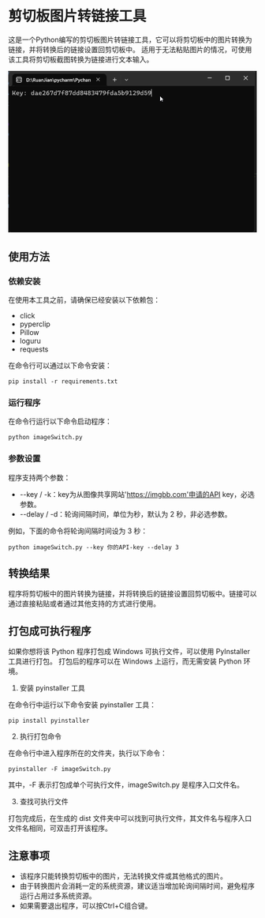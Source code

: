 # 剪切板图片转链接工具

这是一个Python编写的剪切板图片转链接工具，它可以将剪切板中的图片转换为链接，并将转换后的链接设置回剪切板中。
适用于无法粘贴图片的情况，可使用该工具将剪切板截图转换为链接进行文本输入。

![](img/output.gif)

## 使用方法
### 依赖安装

在使用本工具之前，请确保已经安装以下依赖包：
- click
- pyperclip
- Pillow
- loguru
- requests

在命令行可以通过以下命令安装：
```shell
pip install -r requirements.txt
```

### 运行程序

在命令行运行以下命令启动程序：
```shell
python imageSwitch.py
```

### 参数设置

程序支持两个参数：
- --key / -k：key为从图像共享网站'https://imgbb.com'申请的API key，必选参数。
- --delay / -d：轮询间隔时间，单位为秒，默认为 2 秒，非必选参数。

例如，下面的命令将轮询间隔时间设为 3 秒：
```shell
python imageSwitch.py --key 你的API-key --delay 3
```

## 转换结果

程序将剪切板中的图片转换为链接，并将转换后的链接设置回剪切板中。链接可以通过直接粘贴或者通过其他支持的方式进行使用。

## 打包成可执行程序

如果你想将该 Python 程序打包成 Windows 可执行文件，可以使用 PyInstaller 工具进行打包。
打包后的程序可以在 Windows 上运行，而无需安装 Python 环境。

1. 安装 pyinstaller 工具

在命令行中运行以下命令安装 pyinstaller 工具：
```shell
pip install pyinstaller
```
2. 执行打包命令

在命令行中进入程序所在的文件夹，执行以下命令：
```shell
pyinstaller -F imageSwitch.py
```
其中，-F 表示打包成单个可执行文件，imageSwitch.py 是程序入口文件名。

3. 查找可执行文件

打包完成后，在生成的 dist 文件夹中可以找到可执行文件，其文件名与程序入口文件名相同，可双击打开该程序。

## 注意事项
- 该程序只能转换剪切板中的图片，无法转换文件或其他格式的图片。
- 由于转换图片会消耗一定的系统资源，建议适当增加轮询间隔时间，避免程序运行占用过多系统资源。
- 如果需要退出程序，可以按Ctrl+C组合键。

